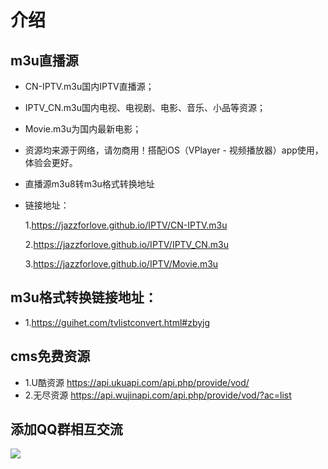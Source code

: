 # 介绍
## m3u直播源
- CN-IPTV.m3u国内IPTV直播源；
- IPTV_CN.m3u国内电视、电视剧、电影、音乐、小品等资源；
- Movie.m3u为国内最新电影；
- 资源均来源于网络，请勿商用！搭配iOS（VPlayer - 视频播放器）app使用，体验会更好。

- 直播源m3u8转m3u格式转换地址

- 链接地址：
  
  1.https://jazzforlove.github.io/IPTV/CN-IPTV.m3u
  
  2.https://jazzforlove.github.io/IPTV/IPTV_CN.m3u

  3.https://jazzforlove.github.io/IPTV/Movie.m3u

## m3u格式转换链接地址：
  
-  1.https://guihet.com/tvlistconvert.html#zbyjg

## cms免费资源
- 1.U酷资源
  https://api.ukuapi.com/api.php/provide/vod/
- 2.无尽资源
  https://api.wujinapi.com/api.php/provide/vod/?ac=list


## 添加QQ群相互交流
![](https://jazzforlove.github.io/imgs/794BF61EFA11C9C88B474F8F792B8FAE.png)
